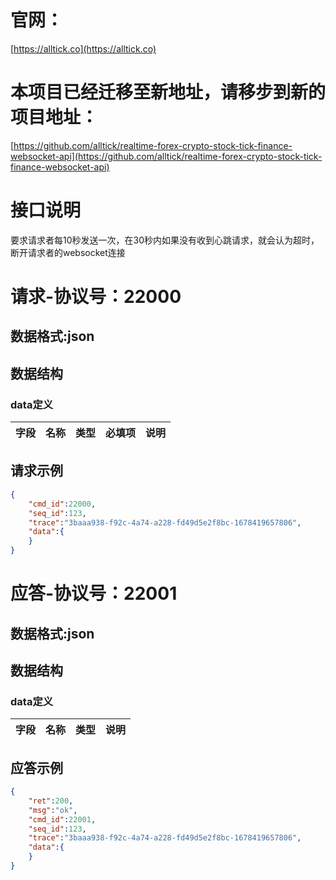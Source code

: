 # 官网：
[https://alltick.co](https://alltick.co)
# 本项目已经迁移至新地址，请移步到新的项目地址：
[https://github.com/alltick/realtime-forex-crypto-stock-tick-finance-websocket-api](https://github.com/alltick/realtime-forex-crypto-stock-tick-finance-websocket-api)


# 接口说明
要求请求者每10秒发送一次，在30秒内如果没有收到心跳请求，就会认为超时，断开请求者的websocket连接
# 请求-协议号：22000
## 数据格式:json
## 数据结构
### data定义
| 字段 | 名称 | 类型 | 必填项 | 说明 |
| --- | --- |  ---  | --- | --- |
## 请求示例
```json
{
    "cmd_id":22000,
    "seq_id":123,
    "trace":"3baaa938-f92c-4a74-a228-fd49d5e2f8bc-1678419657806",
    "data":{
    }
}
```
# 应答-协议号：22001
## 数据格式:json
## 数据结构
### data定义
| 字段 | 名称 | 类型 | 说明 |
| --- | --- |  ---  | --- |
## 应答示例
```json
{
    "ret":200,
    "msg":"ok",
    "cmd_id":22001,
    "seq_id":123,
    "trace":"3baaa938-f92c-4a74-a228-fd49d5e2f8bc-1678419657806",
    "data":{
    }
}
```
